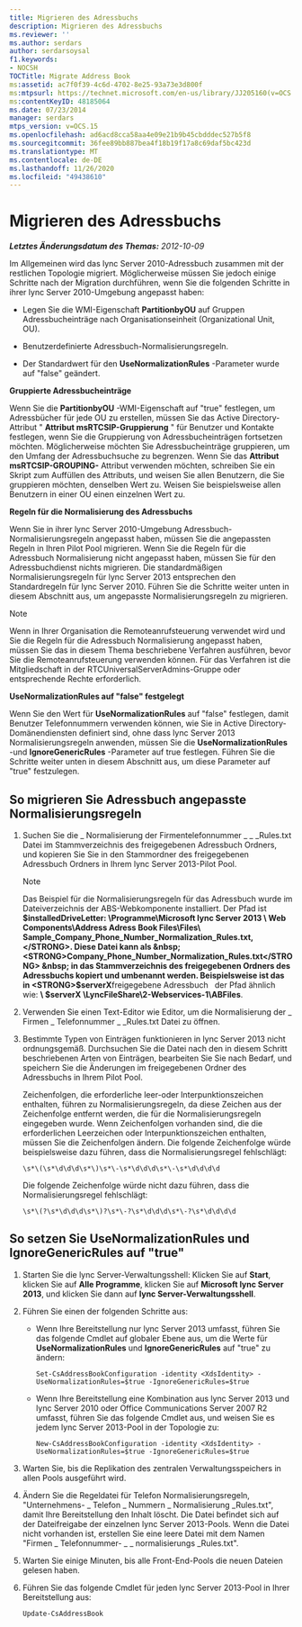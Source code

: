 ```yaml
---
title: Migrieren des Adressbuchs
description: Migrieren des Adressbuchs
ms.reviewer: ''
ms.author: serdars
author: serdarsoysal
f1.keywords:
- NOCSH
TOCTitle: Migrate Address Book
ms:assetid: ac7f0f39-4c6d-4702-8e25-93a73e3d800f
ms:mtpsurl: https://technet.microsoft.com/en-us/library/JJ205160(v=OCS.15)
ms:contentKeyID: 48185064
ms.date: 07/23/2014
manager: serdars
mtps_version: v=OCS.15
ms.openlocfilehash: ad6acd8cca58aa4e09e21b9b45cbdddec527b5f8
ms.sourcegitcommit: 36fee89bb887bea4f18b19f17a8c69daf5bc423d
ms.translationtype: MT
ms.contentlocale: de-DE
ms.lasthandoff: 11/26/2020
ms.locfileid: "49438610"
---
```

# <a name="migrate-address-book"></a>Migrieren des Adressbuchs

<div data-xmlns="http://www.w3.org/1999/xhtml">

<div class="topic" data-xmlns="http://www.w3.org/1999/xhtml" data-msxsl="urn:schemas-microsoft-com:xslt" data-cs="https://msdn.microsoft.com/">

<div data-asp="https://msdn2.microsoft.com/asp">



</div>

<div id="mainSection">

<div id="mainBody">

<span> </span>

_**Letztes Änderungsdatum des Themas:** 2012-10-09_

Im Allgemeinen wird das lync Server 2010-Adressbuch zusammen mit der restlichen Topologie migriert. Möglicherweise müssen Sie jedoch einige Schritte nach der Migration durchführen, wenn Sie die folgenden Schritte in ihrer lync Server 2010-Umgebung angepasst haben:

  - Legen Sie die WMI-Eigenschaft **PartitionbyOU** auf Gruppen Adressbucheinträge nach Organisationseinheit (Organizational Unit, OU).

  - Benutzerdefinierte Adressbuch-Normalisierungsregeln.

  - Der Standardwert für den **UseNormalizationRules** -Parameter wurde auf "false" geändert.

**Gruppierte Adressbucheinträge**

Wenn Sie die **PartitionbyOU** -WMI-Eigenschaft auf "true" festlegen, um Adressbücher für jede OU zu erstellen, müssen Sie das Active Directory-Attribut " **Attribut msRTCSIP-Gruppierung** " für Benutzer und Kontakte festlegen, wenn Sie die Gruppierung von Adressbucheinträgen fortsetzen möchten. Möglicherweise möchten Sie Adressbucheinträge gruppieren, um den Umfang der Adressbuchsuche zu begrenzen. Wenn Sie das **Attribut msRTCSIP-GROUPING-** Attribut verwenden möchten, schreiben Sie ein Skript zum Auffüllen des Attributs, und weisen Sie allen Benutzern, die Sie gruppieren möchten, denselben Wert zu. Weisen Sie beispielsweise allen Benutzern in einer OU einen einzelnen Wert zu.

**Regeln für die Normalisierung des Adressbuchs**

Wenn Sie in ihrer lync Server 2010-Umgebung Adressbuch-Normalisierungsregeln angepasst haben, müssen Sie die angepassten Regeln in Ihren Pilot Pool migrieren. Wenn Sie die Regeln für die Adressbuch Normalisierung nicht angepasst haben, müssen Sie für den Adressbuchdienst nichts migrieren. Die standardmäßigen Normalisierungsregeln für lync Server 2013 entsprechen den Standardregeln für lync Server 2010. Führen Sie die Schritte weiter unten in diesem Abschnitt aus, um angepasste Normalisierungsregeln zu migrieren.

<div>


> [!NOTE]  
> Wenn in Ihrer Organisation die Remoteanrufsteuerung verwendet wird und Sie die Regeln für die Adressbuch Normalisierung angepasst haben, müssen Sie das in diesem Thema beschriebene Verfahren ausführen, bevor Sie die Remoteanrufsteuerung verwenden können. Für das Verfahren ist die Mitgliedschaft in der RTCUniversalServerAdmins-Gruppe oder entsprechende Rechte erforderlich.



</div>

**UseNormalizationRules auf "false" festgelegt**

Wenn Sie den Wert für **UseNormalizationRules** auf "false" festlegen, damit Benutzer Telefonnummern verwenden können, wie Sie in Active Directory-Domänendiensten definiert sind, ohne dass lync Server 2013 Normalisierungsregeln anwenden, müssen Sie die **UseNormalizationRules** -und **IgnoreGenericRules** -Parameter auf true festlegen. Führen Sie die Schritte weiter unten in diesem Abschnitt aus, um diese Parameter auf "true" festzulegen.

<div>

## <a name="to-migrate-address-book-customized-normalization-rules"></a>So migrieren Sie Adressbuch angepasste Normalisierungsregeln

1.  Suchen Sie die \_ Normalisierung der Firmentelefonnummer \_ \_ \_Rules.txt Datei im Stammverzeichnis des freigegebenen Adressbuch Ordners, und kopieren Sie Sie in den Stammordner des freigegebenen Adressbuch Ordners in Ihrem lync Server 2013-Pilot Pool.
    
    <div>
    

    > [!NOTE]  
    > Das Beispiel für die Normalisierungsregeln für das Adressbuch wurde im Dateiverzeichnis der ABS-Webkomponente installiert. Der Pfad ist <STRONG>$installedDriveLetter: \Programme\Microsoft lync Server 2013 \ Web Components\Address Adress Book Files\Files\ Sample_Company_Phone_Number_Normalization_Rules.txt,</STRONG>. Diese Datei kann als &nbsp; <STRONG>Company_Phone_Number_Normalization_Rules.txt</STRONG> &nbsp; in das Stammverzeichnis des freigegebenen Ordners des Adressbuchs kopiert und umbenannt werden. Beispielsweise ist das in <STRONG>$serverX</STRONG>freigegebene Adressbuch &nbsp; der Pfad ähnlich wie: <STRONG> \\ $serverX \LyncFileShare\2-Webservices-1\ABFiles</STRONG>.

    
    </div>

2.  Verwenden Sie einen Text-Editor wie Editor, um die Normalisierung der \_ Firmen \_ Telefonnummer \_ \_Rules.txt Datei zu öffnen.

3.  Bestimmte Typen von Einträgen funktionieren in lync Server 2013 nicht ordnungsgemäß. Durchsuchen Sie die Datei nach den in diesem Schritt beschriebenen Arten von Einträgen, bearbeiten Sie Sie nach Bedarf, und speichern Sie die Änderungen im freigegebenen Ordner des Adressbuchs in Ihrem Pilot Pool.
    
    Zeichenfolgen, die erforderliche leer-oder Interpunktionszeichen enthalten, führen zu Normalisierungsregeln, da diese Zeichen aus der Zeichenfolge entfernt werden, die für die Normalisierungsregeln eingegeben wurde. Wenn Zeichenfolgen vorhanden sind, die die erforderlichen Leerzeichen oder Interpunktionszeichen enthalten, müssen Sie die Zeichenfolgen ändern. Die folgende Zeichenfolge würde beispielsweise dazu führen, dass die Normalisierungsregel fehlschlägt:
    
        \s*\(\s*\d\d\d\s*\)\s*\-\s*\d\d\d\s*\-\s*\d\d\d\d
    
    Die folgende Zeichenfolge würde nicht dazu führen, dass die Normalisierungsregel fehlschlägt:
    
        \s*\(?\s*\d\d\d\s*\)?\s*\-?\s*\d\d\d\s*\-?\s*\d\d\d\d

</div>

<div>

## <a name="to-set-usenormalizationrules-and-ignoregenericrules-to-true"></a>So setzen Sie UseNormalizationRules und IgnoreGenericRules auf "true"

1.  Starten Sie die lync Server-Verwaltungsshell: Klicken Sie auf **Start**, klicken Sie auf **Alle Programme**, klicken Sie auf **Microsoft lync Server 2013**, und klicken Sie dann auf **lync Server-Verwaltungsshell**.

2.  Führen Sie einen der folgenden Schritte aus:
    
      - Wenn Ihre Bereitstellung nur lync Server 2013 umfasst, führen Sie das folgende Cmdlet auf globaler Ebene aus, um die Werte für **UseNormalizationRules** und **IgnoreGenericRules** auf "true" zu ändern:
        
            Set-CsAddressBookConfiguration -identity <XdsIdentity> -UseNormalizationRules=$true -IgnoreGenericRules=$true
    
      - Wenn Ihre Bereitstellung eine Kombination aus lync Server 2013 und lync Server 2010 oder Office Communications Server 2007 R2 umfasst, führen Sie das folgende Cmdlet aus, und weisen Sie es jedem lync Server 2013-Pool in der Topologie zu:
        
            New-CsAddressBookConfiguration -identity <XdsIdentity> -UseNormalizationRules=$true -IgnoreGenericRules=$true

3.  Warten Sie, bis die Replikation des zentralen Verwaltungsspeichers in allen Pools ausgeführt wird.

4.  Ändern Sie die Regeldatei für Telefon Normalisierungsregeln, "Unternehmens- \_ Telefon \_ Nummern \_ Normalisierung \_Rules.txt", damit Ihre Bereitstellung den Inhalt löscht. Die Datei befindet sich auf der Dateifreigabe der einzelnen lync Server 2013-Pools. Wenn die Datei nicht vorhanden ist, erstellen Sie eine leere Datei mit dem Namen "Firmen \_ Telefonnummer- \_ \_ normalisierungs \_Rules.txt".

5.  Warten Sie einige Minuten, bis alle Front-End-Pools die neuen Dateien gelesen haben.

6.  Führen Sie das folgende Cmdlet für jeden lync Server 2013-Pool in Ihrer Bereitstellung aus:
    
        Update-CsAddressBook

</div>

</div>

<span> </span>

</div>

</div>

</div>

